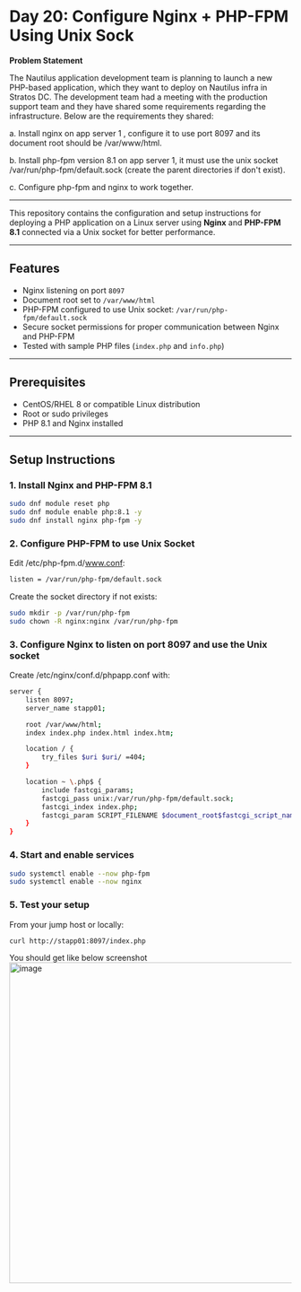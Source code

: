 # Day 20: Configure Nginx + PHP-FPM Using Unix Sock

**Problem Statement**

The Nautilus application development team is planning to launch a new PHP-based application, which they want to deploy on Nautilus infra in Stratos DC. The development team had a meeting with the production support team and they have shared some requirements regarding the infrastructure. Below are the requirements they shared: 

a. Install nginx on app server 1 , configure it to use port 8097 and its document root should be /var/www/html. 

b. Install php-fpm version 8.1 on app server 1, it must use the unix socket /var/run/php-fpm/default.sock (create the parent directories if don't exist). 

c. Configure php-fpm and nginx to work together.

---

This repository contains the configuration and setup instructions for deploying a PHP application on a Linux server using **Nginx** and **PHP-FPM 8.1** connected via a Unix socket for better performance.

---

## Features

- Nginx listening on port `8097`
- Document root set to `/var/www/html`
- PHP-FPM configured to use Unix socket: `/var/run/php-fpm/default.sock`
- Secure socket permissions for proper communication between Nginx and PHP-FPM
- Tested with sample PHP files (`index.php` and `info.php`)

---

## Prerequisites

- CentOS/RHEL 8 or compatible Linux distribution
- Root or sudo privileges
- PHP 8.1 and Nginx installed

---

## Setup Instructions

### 1. Install Nginx and PHP-FPM 8.1

```bash
sudo dnf module reset php
sudo dnf module enable php:8.1 -y
sudo dnf install nginx php-fpm -y
```
### 2. Configure PHP-FPM to use Unix Socket


Edit /etc/php-fpm.d/www.conf: 

```bash
listen = /var/run/php-fpm/default.sock

```

Create the socket directory if not exists:
```bash
sudo mkdir -p /var/run/php-fpm
sudo chown -R nginx:nginx /var/run/php-fpm
```
### 3. Configure Nginx to listen on port 8097 and use the Unix socket

Create /etc/nginx/conf.d/phpapp.conf with:
```bash
server {
    listen 8097;
    server_name stapp01;

    root /var/www/html;
    index index.php index.html index.htm;

    location / {
        try_files $uri $uri/ =404;
    }

    location ~ \.php$ {
        include fastcgi_params;
        fastcgi_pass unix:/var/run/php-fpm/default.sock;
        fastcgi_index index.php;
        fastcgi_param SCRIPT_FILENAME $document_root$fastcgi_script_name;
    }
}
```
### 4. Start and enable services

```bash
sudo systemctl enable --now php-fpm
sudo systemctl enable --now nginx
```
### 5. Test your setup

From your jump host or locally:

```bash
curl http://stapp01:8097/index.php
```
You should get like below screenshot
<img width="1156" height="572" alt="image" src="https://github.com/user-attachments/assets/8851b7a7-a806-4a5e-b5b2-9a8cf3da7244" />

##

